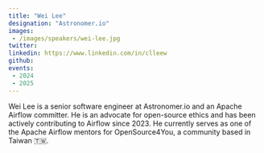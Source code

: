 ```yaml
---
title: "Wei Lee"
designation: "Astronomer.io"
images:
 - /images/speakers/wei-lee.jpg
twitter: 
linkedin: https://www.linkedin.com/in/clleew
github: 
events:
 - 2024
 - 2025
---
```


Wei Lee is a senior software engineer at Astronomer.io and an Apache Airflow committer. He is an advocate for open-source ethics and has been actively contributing to Airflow since 2023. He currently serves as one of the Apache Airflow mentors for OpenSource4You, a community based in Taiwan 🇹🇼.

